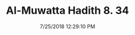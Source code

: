 ---
title        : "Al-Muwatta Hadith 8. 34"
date         : 7/25/2018 12:29:10 PM
draft        : false
type         : "hadith"
layout       : "hadith"
BookCode     : "AMH"
VolumeNumber : "8"
HadithNumber : "34"
categories  :  ["Prayer, Congregation - Permission to Pray in One Garment"]
---